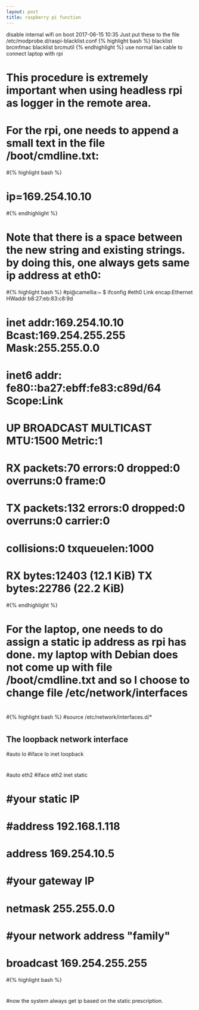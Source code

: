 ```yaml
---
layout: post
title: raspberry pi function
---
```

 disable internal wifi on boot 2017-06-15 10:35 
 Just put these to the file /etc/modprobe.d/raspi-blacklist.conf
{% highlight bash %}
blacklist brcmfmac
blacklist brcmutil
{% endhighlight %}
 use normal lan cable to connect laptop with rpi
#  This procedure is extremely important when using headless rpi as logger in the remote area.
#  For the rpi, one needs to append a small text in the file /boot/cmdline.txt:
#{% highlight bash %}
# ip=169.254.10.10
#{% endhighlight %}
#  Note that there is a space between the new string and existing strings. by doing this, one always gets same ip address at eth0:
#{% highlight bash %}
#pi@camellia:~ $ ifconfig
#eth0      Link encap:Ethernet  HWaddr b8:27:eb:83:c8:9d  
#          inet addr:169.254.10.10  Bcast:169.254.255.255  Mask:255.255.0.0
#          inet6 addr: fe80::ba27:ebff:fe83:c89d/64 Scope:Link
#          UP BROADCAST MULTICAST  MTU:1500  Metric:1
#          RX packets:70 errors:0 dropped:0 overruns:0 frame:0
#          TX packets:132 errors:0 dropped:0 overruns:0 carrier:0
#          collisions:0 txqueuelen:1000 
#          RX bytes:12403 (12.1 KiB)  TX bytes:22786 (22.2 KiB)
#{% endhighlight %}
#
#
#  For the laptop, one needs to do assign a static ip address as rpi has done. my laptop with Debian does not come up with file /boot/cmdline.txt and so I choose to change file /etc/network/interfaces
#
#{% highlight bash %}
#source /etc/network/interfaces.d/*
#
## The loopback network interface
#auto lo
#iface lo inet loopback
#
#
#auto eth2
#iface eth2 inet static
#    #your static IP
#    #address 192.168.1.118  
#    address 169.254.10.5
#    #your gateway IP
#    netmask 255.255.0.0
#    #your network address "family"
#    broadcast 169.254.255.255
#{% highlight bash %}
#
#
#now the system always get ip based on the static prescription.




